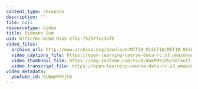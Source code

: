 ```yaml
---
content_type: resource
description: ''
file: null
resourcetype: Video
title: Riemann Sum
uid: b7f1c76c-0cbd-01a5-efd1-732977cc3bf5
video_files:
  archive_url: http://www.archive.org/download/MIT18_01SCF10/MIT18_01SCF10Rec_37_300k.mp4
  video_captions_file: https://open-learning-course-data-rc.s3.amazonaws.com/18-01sc-single-variable-calculus-fall-2010/8f60e0cf9b5d5bc1962fabc081a84c68_ELWqePHYjCk.vtt
  video_thumbnail_file: https://img.youtube.com/vi/ELWqePHYjCk/default.jpg
  video_transcript_file: https://open-learning-course-data-rc.s3.amazonaws.com/18-01sc-single-variable-calculus-fall-2010/16b0fb222423a2f7192a9db97fab515e_ELWqePHYjCk.pdf
video_metadata:
  youtube_id: ELWqePHYjCk
---
```

